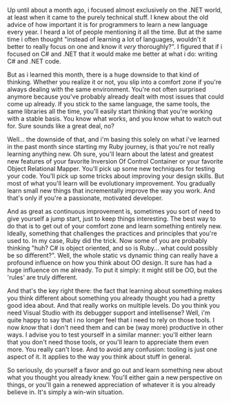 Up until about a month ago, i focused almost exclusively on the .NET world, at least when it came to the purely technical stuff.  I knew about the old advice of how important it is for programmers to learn a new language every year.  I heard a lot of people mentioning it all the time.  But at the same time i often thought "instead of learning a lot of languages, wouldn't it better to really focus on one and know it <em>very</em> thoroughly?".  I figured that if i focused on C# and .NET that it would make me better at what i do: writing C# and .NET code. 

But as i learned this month, there is a huge downside to that kind of thinking. Whether you realize it or not, you slip into a comfort zone if you're always dealing with the same environment.  You're not often surprised anymore because you've probably already dealt with most issues that could come up already.  If you stick to the same language, the same tools, the same libraries all the time, you'll easily start thinking that you're working with a stable basis.  You know what works, and you know what to watch out for.  Sure sounds like a great deal, no?

Well... the downside of that, and i'm basing this solely on what i've learned in the past month since starting my Ruby journey, is that you're not really learning anything new.  Oh sure, you'll learn about the latest and greatest new features of your favorite Inversion Of Control Container or your favorite Object Relational Mapper.  You'll pick up some new techniques for testing your code.  You'll pick up some tricks about improving your design skills.  But most of what you'll learn will be evolutionary improvement.  You gradually learn small new things that incrementally improve the way you work.  And that's only if you're a passionate, motivated developer.

And as great as continuous improvement is, sometimes you sort of need to give yourself a jump start, just to keep things interesting.  The best way to do that is to get out of your comfort zone and learn something entirely new.  Ideally, something that challenges the practices and principles that you're used to.  In my case, Ruby did the trick.  Now some of you are probably thinking "huh? C# is object oriented, and so is Ruby... what could possibly be so different?".  Well, the whole static vs dynamic thing can really have a profound influence on how you think about OO design.  It sure has had a huge influence on me already.  To put it simply: it might still be OO, but the 'rules' are truly different.  

And that's the key right there: the fact that learning about something makes you think different about something you already thought you had a pretty good idea about.  And that really works on multiple levels.  Do you think you need Visual Studio with its debugger support and intellisense? Well, i'm quite happy to say that i no longer feel that i need to rely on those tools.  I now <em>know</em> that i don't need them and can be (way more) productive in other ways.   I advise you to test yourself in a similar manner: you'll either learn that you don't need those tools, or you'll learn to appreciate them even more.  You really can't lose.  And to avoid any confusion: tooling is just one aspect of it.  It applies to the way you think about stuff in general.

So seriously, do yourself a favor and go out and learn something new about what you thought you already knew.  You'll either gain a new perspective on things, or you'll gain a renewed appreciation of whatever it is you already believe in.  It's simply a win-win situation.
